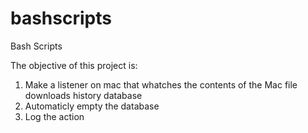 # bashscripts
Bash Scripts

The objective of this project is:
  1. Make a listener on mac that whatches the contents of the Mac file downloads history database
  2. Automaticly empty the database
  3. Log the action
